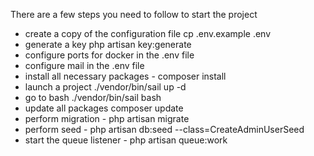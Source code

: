There are a few steps you need to follow to start the project

 - create a copy of the configuration file cp .env.example .env
 - generate a key php artisan key:generate
 - configure ports for docker in the .env file
 - configure mail in the .env file
 - install all necessary packages - composer install
 - launch a project ./vendor/bin/sail up -d
 - go to bash ./vendor/bin/sail bash
 - update all packages composer update
 - perform migration - php artisan migrate
 - perform seed - php artisan db:seed --class=CreateAdminUserSeed
 - start the queue listener - php artisan queue:work